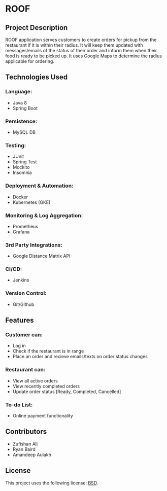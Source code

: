 # ROOF 

## Project Description

ROOF application serves customers to create orders for pickup from the restaurant if it is within their radius. It will keep them updated with messages/emails of the status of their order and inform them when their food is ready to be picked up. It uses Google Maps to determine the radius applicable for ordering.

## Technologies Used

### Language: 

* Java 8  
* Spring Boot 

### Persistence: 

* MySQL DB 

### Testing: 

* JUnit 
* Spring Test 
* Mockito 
* Insomnia

### Deployment & Automation: 

* Docker 
* Kubernetes (GKE)

### Monitoring & Log Aggregation: 

* Prometheus  
* Grafana  

### 3rd Party Integrations: 

* Google Distance Matrix API 

### CI/CD: 

* Jenkins  

### Version Control: 

* Git/Github

## Features

### Customer can:
* Log in 
* Check if the restaurant is in range
* Place an order and recieve emails/texts on order status changes 

### Restaurant can: 
* View all active orders
* View recently completed orders
* Update order status [Ready, Completed, Cancelled]

### To-do List:
* Online payment functionality

## Contributors
* Zufishan Ali
* Ryan Baird
* Amandeep Aulakh

## License

This project uses the following license: [BSD](LICENSE).
